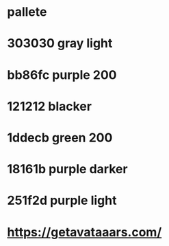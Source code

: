 # pallete
# 303030 gray light
# bb86fc purple 200
# 121212 blacker
# 1ddecb green 200
# 18161b purple darker
# 251f2d purple light
# https://getavataaars.com/
